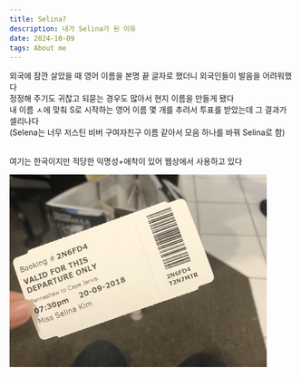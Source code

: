 ```yaml
---
title: Selina?
description: 내가 Selina가 된 이유
date: 2024-10-09
tags: About me
---
```

외국에 잠깐 살았을 때 영어 이름을 본명 끝 글자로 했더니 외국인들이 발음을 어려워했다<br/>
정정해 주기도 귀찮고 되묻는 경우도 많아서 현지 이름을 만들게 됐다<br/>
내 이름 ㅅ에 맞춰 S로 시작하는 영어 이름 몇 개를 추려서 투표를 받았는데 그 결과가 셀리나다<br/>
(Selena는 너무 저스틴 비버 구여자친구 이름 같아서 모음 하나를 바꿔 Selina로 함)<br/><br/>

여기는 한국이지만 적당한 익명성+애착이 있어 웹상에서 사용하고 있다<br/>

<img src="./assets/img_whySelina_msskim.png" alt="Miss Selina Kim">
